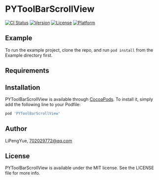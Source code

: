 # PYToolBarScrollView

[![CI Status](http://img.shields.io/travis/LiPengYue/PYToolBarScrollView.svg?style=flat)](https://travis-ci.org/LiPengYue/PYToolBarScrollView)
[![Version](https://img.shields.io/cocoapods/v/PYToolBarScrollView.svg?style=flat)](http://cocoapods.org/pods/PYToolBarScrollView)
[![License](https://img.shields.io/cocoapods/l/PYToolBarScrollView.svg?style=flat)](http://cocoapods.org/pods/PYToolBarScrollView)
[![Platform](https://img.shields.io/cocoapods/p/PYToolBarScrollView.svg?style=flat)](http://cocoapods.org/pods/PYToolBarScrollView)

## Example

To run the example project, clone the repo, and run `pod install` from the Example directory first.

## Requirements

## Installation

PYToolBarScrollView is available through [CocoaPods](http://cocoapods.org). To install
it, simply add the following line to your Podfile:

```ruby
pod 'PYToolBarScrollView'
```

## Author

LiPengYue, 702029772@qq.com

## License

PYToolBarScrollView is available under the MIT license. See the LICENSE file for more info.
